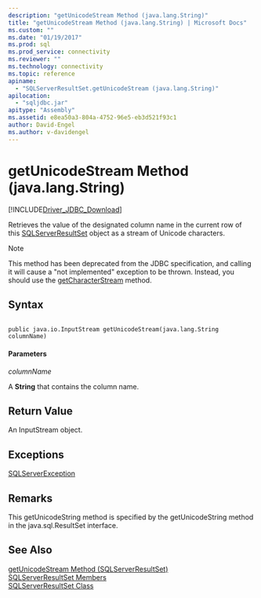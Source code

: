 ```yaml
---
description: "getUnicodeStream Method (java.lang.String)"
title: "getUnicodeStream Method (java.lang.String) | Microsoft Docs"
ms.custom: ""
ms.date: "01/19/2017"
ms.prod: sql
ms.prod_service: connectivity
ms.reviewer: ""
ms.technology: connectivity
ms.topic: reference
apiname: 
  - "SQLServerResultSet.getUnicodeStream (java.lang.String)"
apilocation: 
  - "sqljdbc.jar"
apitype: "Assembly"
ms.assetid: e8ea50a3-804a-4752-96e5-eb3d521f93c1
author: David-Engel
ms.author: v-davidengel
---
```

# getUnicodeStream Method (java.lang.String)
[!INCLUDE[Driver_JDBC_Download](../../../includes/driver_jdbc_download.md)]

  Retrieves the value of the designated column name in the current row of this [SQLServerResultSet](../../../connect/jdbc/reference/sqlserverresultset-class.md) object as a stream of Unicode characters.  
  
> [!NOTE]  
>  This method has been deprecated from the JDBC specification, and calling it will cause a "not implemented" exception to be thrown. Instead, you should use the [getCharacterStream](../../../connect/jdbc/reference/getcharacterstream-method-sqlserverresultset.md) method.  
  
## Syntax  
  
```  
  
public java.io.InputStream getUnicodeStream(java.lang.String columnName)  
```  
  
#### Parameters  
 *columnName*  
  
 A **String** that contains the column name.  
  
## Return Value  
 An InputStream object.  
  
## Exceptions  
 [SQLServerException](../../../connect/jdbc/reference/sqlserverexception-class.md)  
  
## Remarks  
 This getUnicodeString method is specified by the getUnicodeString method in the java.sql.ResultSet interface.  
  
## See Also  
 [getUnicodeStream Method &#40;SQLServerResultSet&#41;](../../../connect/jdbc/reference/getunicodestream-method-sqlserverresultset.md)   
 [SQLServerResultSet Members](../../../connect/jdbc/reference/sqlserverresultset-members.md)   
 [SQLServerResultSet Class](../../../connect/jdbc/reference/sqlserverresultset-class.md)  
  
  

